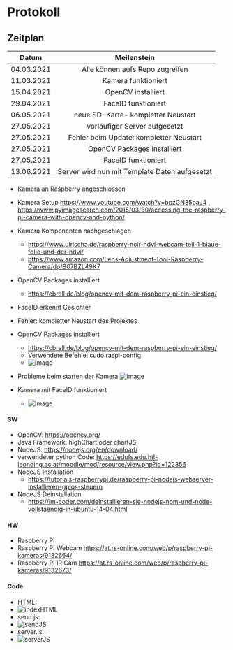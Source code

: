 # Protokoll

## Zeitplan
| Datum | Meilenstein |
| :-----------: | :-----------: |
| 04.03.2021    | Alle können aufs Repo zugreifen |
| 11.03.2021    | Kamera funktioniert|
| 15.04.2021    | OpenCV installiert|
| 29.04.2021    | FaceID funktioniert|
| 06.05.2021    | neue SD-Karte- kompletter Neustart|
| 27.05.2021    | vorläufiger Server aufgesetzt|
| 27.05.2021    | Fehler beim Update: kompletter Neustart|
| 27.05.2021    | OpenCV Packages installiert|
| 27.05.2021    | FaceID funktioniert|
| 13.06.2021    | Server wird nun mit Template Daten aufgesetzt|

- Kamera an Raspberry angeschlossen
- Kamera Setup https://www.youtube.com/watch?v=bpzGN35oaJ4 , https://www.pyimagesearch.com/2015/03/30/accessing-the-raspberry-pi-camera-with-opencv-and-python/
- Kamera Komponenten nachgeschlagen
     - https://www.ulrischa.de/raspberry-noir-ndvi-webcam-teil-1-blaue-folie-und-der-ndvi/
     - https://www.amazon.com/Lens-Adjustment-Tool-Raspberry-Camera/dp/B07BZL49K7
- OpenCV Packages installiert 
     - https://cbrell.de/blog/opencv-mit-dem-raspberry-pi-ein-einstieg/ 
- FaceID erkennt Gesichter
- Fehler: kompletter Neustart des Projektes
- OpenCV Packages installiert 
     - https://cbrell.de/blog/opencv-mit-dem-raspberry-pi-ein-einstieg/ 
     - Verwendete Befehle: sudo raspi-config
     - ![image](https://user-images.githubusercontent.com/71823685/119818208-358fa680-beef-11eb-8d3a-05f9b517bd3f.png)

- Probleme beim starten der Kamera
 ![image](https://user-images.githubusercontent.com/71823685/119817449-4b509c00-beee-11eb-966e-a4aa179f632c.png)
- Kamera mit FaceID funktioniert
     - ![image](https://user-images.githubusercontent.com/71823685/119818435-7b4c6f00-beef-11eb-9711-f4fb3ab20a95.png)


#### SW
- OpenCV: https://opencv.org/
- Java Framework: highChart oder chartJS
- NodeJS: https://nodejs.org/en/download/
- verwendeter python Code: https://edufs.edu.htl-leonding.ac.at/moodle/mod/resource/view.php?id=122356
- NodeJS Installation
     - https://tutorials-raspberrypi.de/raspberry-pi-nodejs-webserver-installieren-gpios-steuern
- NodeJS Deinstallation
     - https://im-coder.com/deinstallieren-sie-nodejs-npm-und-node-vollstaendig-in-ubuntu-14-04.html

#### HW
- Raspberry PI
- Raspberry PI Webcam https://at.rs-online.com/web/p/raspberry-pi-kameras/9132664/
- Raspberry PI IR Cam https://at.rs-online.com/web/p/raspberry-pi-kameras/9132673/

#### Code
- HTML:
- ![indexHTML](https://user-images.githubusercontent.com/71823685/121514609-81147b00-c9ec-11eb-849f-17a84cd993cb.PNG)
- send.js:
- ![sendJS](https://user-images.githubusercontent.com/71823685/121514642-8c67a680-c9ec-11eb-976a-2aad6adae572.PNG)
- server.js:
- ![serverJS](https://user-images.githubusercontent.com/71823685/121514673-92f61e00-c9ec-11eb-9e26-6d69a30a5419.PNG)
